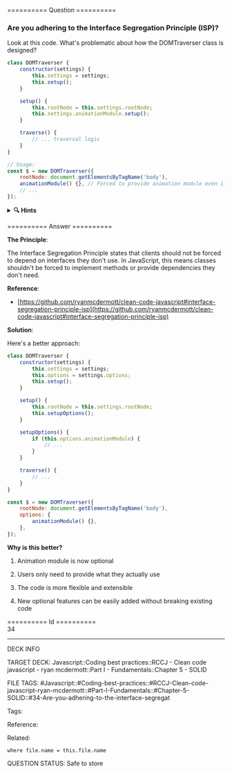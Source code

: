 ========== Question ==========  

### Are you adhering to the Interface Segregation Principle (ISP)?

Look at this code. What's problematic about how the DOMTraverser class is designed?

```javascript
class DOMTraverser {
    constructor(settings) {
        this.settings = settings;
        this.setup();
    }

    setup() {
        this.rootNode = this.settings.rootNode;
        this.settings.animationModule.setup();
    }

    traverse() {
        // ... traversal logic
    }
}

// Usage:
const $ = new DOMTraverser({
    rootNode: document.getElementsByTagName('body'),
    animationModule() {}, // Forced to provide animation module even if not needed
    // ...
});
```

<details><summary><b>🔍 Hints</b></summary>

<b>Think about</b>:

-   What if we don't need animations?

-   Are we forcing users to provide unnecessary functionality?

-   How could we make the animation module optional?

-   What if we want to add more optional features later?

</details>  

========== Answer ==========  

**The Principle**:

The Interface Segregation Principle states that clients should not be forced to depend on interfaces they don't use. In JavaScript, this means classes shouldn't be forced to implement methods or provide dependencies they don't need.

**Reference**:

-   [https://github.com/ryanmcdermott/clean-code-javascript#interface-segregation-principle-isp](https://github.com/ryanmcdermott/clean-code-javascript#interface-segregation-principle-isp)

**Solution**:

Here's a better approach:

```javascript
class DOMTraverser {
    constructor(settings) {
        this.settings = settings;
        this.options = settings.options;
        this.setup();
    }

    setup() {
        this.rootNode = this.settings.rootNode;
        this.setupOptions();
    }

    setupOptions() {
        if (this.options.animationModule) {
            // ...
        }
    }

    traverse() {
        // ...
    }
}

const $ = new DOMTraverser({
    rootNode: document.getElementsByTagName('body'),
    options: {
        animationModule() {},
    },
});
```

**Why is this better?**

1. Animation module is now optional

2. Users only need to provide what they actually use

3. The code is more flexible and extensible

4. New optional features can be easily added without breaking existing code

========== Id ==========  
34

---

DECK INFO

TARGET DECK: Javascript::Coding best practices::RCCJ - Clean code javascript - ryan mcdermott::Part I - Fundamentals::Chapter 5 - SOLID

FILE TAGS: #Javascript::#Coding-best-practices::#RCCJ-Clean-code-javascript-ryan-mcdermott::#Part-I-Fundamentals::#Chapter-5-SOLID::#34-Are-you-adhering-to-the-interface-segregat

Tags:

Reference:

Related:

```dataview
where file.name = this.file.name
```

QUESTION STATUS: Safe to store
